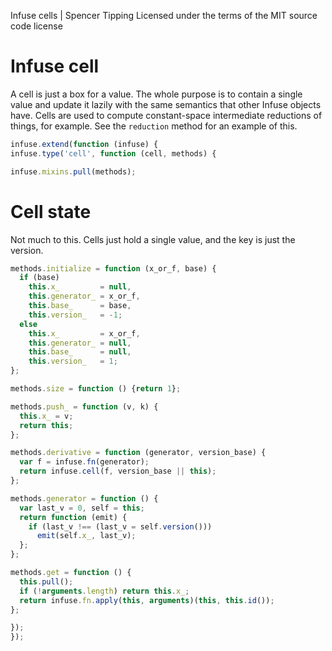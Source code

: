 Infuse cells | Spencer Tipping
Licensed under the terms of the MIT source code license

# Infuse cell

A cell is just a box for a value. The whole purpose is to contain a single
value and update it lazily with the same semantics that other Infuse objects
have. Cells are used to compute constant-space intermediate reductions of
things, for example. See the `reduction` method for an example of this.

```js
infuse.extend(function (infuse) {
infuse.type('cell', function (cell, methods) {
```

```js
infuse.mixins.pull(methods);
```

# Cell state

Not much to this. Cells just hold a single value, and the key is just the
version.

```js
methods.initialize = function (x_or_f, base) {
  if (base)
    this.x_         = null,
    this.generator_ = x_or_f,
    this.base_      = base,
    this.version_   = -1;
  else
    this.x_         = x_or_f,
    this.generator_ = null,
    this.base_      = null,
    this.version_   = 1;
};
```

```js
methods.size = function () {return 1};
```

```js
methods.push_ = function (v, k) {
  this.x_ = v;
  return this;
};
```

```js
methods.derivative = function (generator, version_base) {
  var f = infuse.fn(generator);
  return infuse.cell(f, version_base || this);
};
```

```js
methods.generator = function () {
  var last_v = 0, self = this;
  return function (emit) {
    if (last_v !== (last_v = self.version()))
      emit(self.x_, last_v);
  };
};
```

```js
methods.get = function () {
  this.pull();
  if (!arguments.length) return this.x_;
  return infuse.fn.apply(this, arguments)(this, this.id());
};
```

```js
});
});

```
